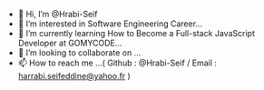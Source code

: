 - 👋 Hi, I’m @Hrabi-Seif
- 👀 I’m interested in Software Engineering Career...
- 🌱 I’m currently learning How to Become a Full-stack JavaScript Developer at GOMYCODE...
- 💞️ I’m looking to collaborate on ...
- 📫 How to reach me ...( Github : @Hrabi-Seif /  Email : harrabi.seifeddine@yahoo.fr )
